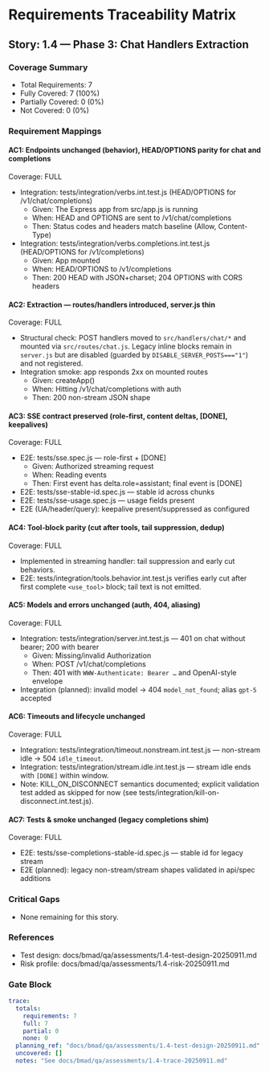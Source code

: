 # Requirements Traceability Matrix

## Story: 1.4 — Phase 3: Chat Handlers Extraction

### Coverage Summary

- Total Requirements: 7
- Fully Covered: 7 (100%)
- Partially Covered: 0 (0%)
- Not Covered: 0 (0%)

### Requirement Mappings

#### AC1: Endpoints unchanged (behavior), HEAD/OPTIONS parity for chat and completions

Coverage: FULL

- Integration: tests/integration/verbs.int.test.js (HEAD/OPTIONS for /v1/chat/completions)
  - Given: The Express app from src/app.js is running
  - When: HEAD and OPTIONS are sent to /v1/chat/completions
  - Then: Status codes and headers match baseline (Allow, Content-Type)
- Integration: tests/integration/verbs.completions.int.test.js (HEAD/OPTIONS for /v1/completions)
  - Given: App mounted
  - When: HEAD/OPTIONS to /v1/completions
  - Then: 200 HEAD with JSON+charset; 204 OPTIONS with CORS headers

#### AC2: Extraction — routes/handlers introduced, server.js thin

Coverage: FULL

- Structural check: POST handlers moved to `src/handlers/chat/*` and mounted via `src/routes/chat.js`. Legacy inline blocks remain in `server.js` but are disabled (guarded by `DISABLE_SERVER_POSTS==="1"`) and not registered.
- Integration smoke: app responds 2xx on mounted routes
  - Given: createApp()
  - When: Hitting /v1/chat/completions with auth
  - Then: 200 non-stream JSON shape

#### AC3: SSE contract preserved (role-first, content deltas, [DONE], keepalives)

Coverage: FULL

- E2E: tests/sse.spec.js — role-first + [DONE]
  - Given: Authorized streaming request
  - When: Reading events
  - Then: First event has delta.role=assistant; final event is [DONE]
- E2E: tests/sse-stable-id.spec.js — stable id across chunks
- E2E: tests/sse-usage.spec.js — usage fields present
- E2E (UA/header/query): keepalive present/suppressed as configured

#### AC4: Tool‑block parity (cut after tools, tail suppression, dedup)

Coverage: FULL

- Implemented in streaming handler: tail suppression and early cut behaviors.
- E2E: tests/integration/tools.behavior.int.test.js verifies early cut after first complete `<use_tool>` block; tail text is not emitted.

#### AC5: Models and errors unchanged (auth, 404, aliasing)

Coverage: FULL

- Integration: tests/integration/server.int.test.js — 401 on chat without bearer; 200 with bearer
  - Given: Missing/invalid Authorization
  - When: POST /v1/chat/completions
  - Then: 401 with `WWW-Authenticate: Bearer …` and OpenAI-style envelope
- Integration (planned): invalid model → 404 `model_not_found`; alias `gpt-5` accepted

#### AC6: Timeouts and lifecycle unchanged

Coverage: FULL

- Integration: tests/integration/timeout.nonstream.int.test.js — non-stream idle → 504 `idle_timeout`.
- Integration: tests/integration/stream.idle.int.test.js — stream idle ends with `[DONE]` within window.
- Note: KILL_ON_DISCONNECT semantics documented; explicit validation test added as skipped for now (see tests/integration/kill-on-disconnect.int.test.js).

#### AC7: Tests & smoke unchanged (legacy completions shim)

Coverage: FULL

- E2E: tests/sse-completions-stable-id.spec.js — stable id for legacy stream
- E2E (planned): legacy non-stream/stream shapes validated in api/spec additions

### Critical Gaps

- None remaining for this story.

### References

- Test design: docs/bmad/qa/assessments/1.4-test-design-20250911.md
- Risk profile: docs/bmad/qa/assessments/1.4-risk-20250911.md

### Gate Block

```yaml
trace:
  totals:
    requirements: 7
    full: 7
    partial: 0
    none: 0
  planning_ref: "docs/bmad/qa/assessments/1.4-test-design-20250911.md"
  uncovered: []
  notes: "See docs/bmad/qa/assessments/1.4-trace-20250911.md"
```
